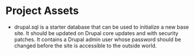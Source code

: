 # Project Assets

* drupal.sql is a starter database that can be used to initialize a new base site.  It should be updated on Drupal core updates and with security patches. It contains a Drupal admin user whose password should be changed before the site is accessible to the outside world.
